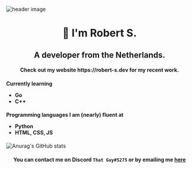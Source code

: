 ![header image](https://i.imgur.com/qWncCzY.png)

<h1 align="center" style="font-weight: bold;">👋 I'm Robert S.</h1>
<h2 align="center">A developer from the Netherlands.</h2>
<h4 align="center">Check out my website https://robert-s.dev for my recent work.</h4>
<h4>Currently learning <ul><li>Go</li><li>C++</li></ul></h4>
<h4>Programming languages I am (nearly) fluent at <ul><li>Python</li><li>HTML, CSS, JS</li></ul></h4>

![Anurag's GitHub stats](https://github-readme-stats.vercel.app/api?username=wallvon&count_private=true&show_icons=true&theme=midnight-purple)

<h4 align="center">You can contact me on Discord <code>That Guy#5275</code> or by emailing me <a href="mailto:admin@robert-s.dev">here</a></h4>
